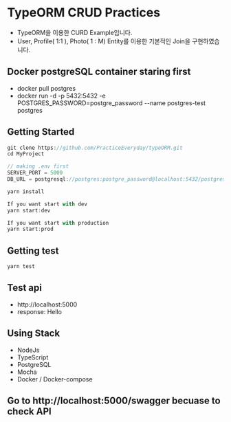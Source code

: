 # TypeORM CRUD Practices

- TypeORM을 이용한 CURD Example입니다.
- User, Profile( 1:1 ), Photo( 1 : M) Entity를 이용한 기본적인 Join을 구현하였습니다.

## Docker postgreSQL container staring first

- docker pull postgres
- docker run -d -p 5432:5432 -e POSTGRES_PASSWORD=postgre_password --name postgres-test postgres

## Getting Started

```js
git clone https://github.com/PracticeEveryday/typeORM.git
cd MyProject

// making .env first
SERVER_PORT = 5000
DB_URL = postgresql://postgres:postgre_password@localhost:5432/postgres

yarn install

If you want start with dev
yarn start:dev

If you want start with production
yarn start:prod
```

## Getting test

```js
yarn test
```

## Test api

- http://localhost:5000
- response: Hello

## Using Stack

- NodeJs
- TypeScript
- PostgreSQL
- Mocha
- Docker / Docker-compose

## Go to http://localhost:5000/swagger becuase to check API

